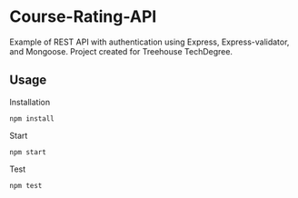 # Course-Rating-API

Example of REST API with authentication using Express, Express-validator, and Mongoose. Project created for Treehouse TechDegree.

## Usage 

Installation
```
npm install
```
Start

```
npm start
```
Test
```
npm test
```